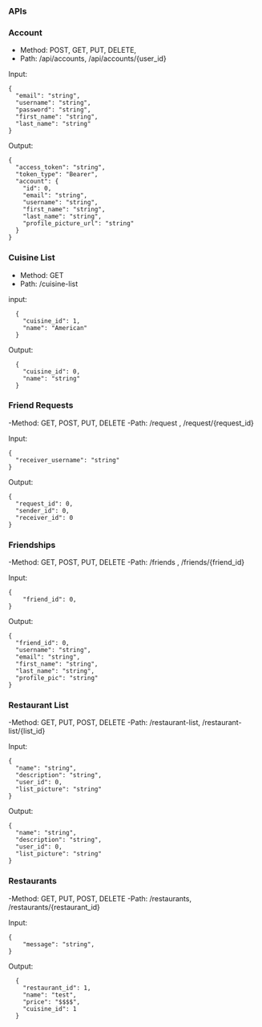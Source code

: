 ### APIs

### Account

- Method: POST, GET, PUT, DELETE,
- Path: /api/accounts, /api/accounts/{user_id}

Input:

```
{
  "email": "string",
  "username": "string",
  "password": "string",
  "first_name": "string",
  "last_name": "string"
}
```

Output:

```
{
  "access_token": "string",
  "token_type": "Bearer",
  "account": {
    "id": 0,
    "email": "string",
    "username": "string",
    "first_name": "string",
    "last_name": "string",
    "profile_picture_url": "string"
  }
}
```

### Cuisine List

- Method: GET
- Path: /cuisine-list

input:

```
  {
    "cuisine_id": 1,
    "name": "American"
  }
```

Output:

```
  {
    "cuisine_id": 0,
    "name": "string"
  }
```

### Friend Requests

-Method: GET, POST, PUT, DELETE
-Path: /request , /request/{request_id}

Input:

```
{
  "receiver_username": "string"
}
```

Output:

```
{
  "request_id": 0,
  "sender_id": 0,
  "receiver_id": 0
}
```

### Friendships

-Method: GET, POST, PUT, DELETE
-Path: /friends , /friends/{friend_id}

Input:

```
{
    "friend_id": 0,
}
```

Output:

```
{
  "friend_id": 0,
  "username": "string",
  "email": "string",
  "first_name": "string",
  "last_name": "string",
  "profile_pic": "string"
}
```

### Restaurant List

-Method: GET, PUT, POST, DELETE
-Path: /restaurant-list, /restaurant-list/{list_id}

Input:

```
{
  "name": "string",
  "description": "string",
  "user_id": 0,
  "list_picture": "string"
}
```

Output:

```
{
  "name": "string",
  "description": "string",
  "user_id": 0,
  "list_picture": "string"
}
```

### Restaurants

-Method: GET, PUT, POST, DELETE
-Path: /restaurants, /restaurants/{restaurant_id}

Input:

```
{
    "message": "string",
}
```

Output:

```
  {
    "restaurant_id": 1,
    "name": "test",
    "price": "$$$$",
    "cuisine_id": 1
  }
```
